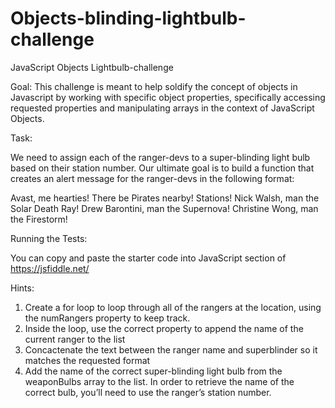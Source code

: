 # Objects-blinding-lightbulb-challenge

JavaScript Objects Lightbulb-challenge

Goal: This challenge is meant to help soldify the concept of objects in Javascript by working with specific object properties, specifically accessing requested properties and manipulating arrays in the context of JavaScript Objects.

Task:

We need to assign each of the ranger-devs to a super-blinding light bulb based on their station number. Our ultimate goal
is to build a function that creates an alert message for the ranger-devs in the following format:

Avast, me hearties!
There be Pirates nearby! Stations!
Nick Walsh, man the Solar Death Ray!
Drew Barontini, man the Supernova!
Christine Wong, man the Firestorm!

Running the Tests:

You can copy and paste the starter code into JavaScript section of https://jsfiddle.net/

Hints:
1. Create a for loop to loop through all of the rangers at the location, using the numRangers property to keep track.
2. Inside the loop, use the correct property to append the name of the current ranger to the list
3. Concactenate the text between the ranger name and superblinder so it matches the requested format 
4. Add the name of the correct super-blinding light bulb from the weaponBulbs array to the list. In order to retrieve the name of the correct bulb, you’ll need to use the ranger’s station number.
